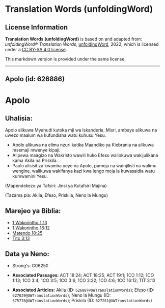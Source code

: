 # Translation Words (unfoldingWord)

## License Information

**Translation Words (unfoldingWord)** is based on and adapted from: _unfoldingWord® Translation Words_, [unfoldingWord](https://unfoldingword.org/utw), 2022, which is licensed under a [CC BY-SA 4.0 license](https://creativecommons.org/licenses/by-sa/4.0/legalcode.en).

This markdown version is provided under the same license.



--------------------------------

## Apolo (id: 626886)

Apolo
=====

Uhalisia:
---------

Apolo alikuwa Myahudi kutoka mji wa Iskanderia, Misri, ambaye alikuwa na uwezo maalum wa kufundisha watu kuhusu Yesu.

* Apolo alikuwa na elimu nzuri katika Maandiko ya Kiebrania na alikuwa msemaji mwenye kipaji.
* Alipewa maagizo na Wakristo wawili huko Efeso waliokuwa wakijulikana kama Akila na Priskila.
* Paulo alisisitiza kwamba yeye na Apolo, pamoja na wainjilisti na walimu wengine, walikuwa wakifanya kazi kwa lengo moja la kuwasaidia watu kumwamini Yesu.

(Mapendekezo ya Tafsiri: Jinsi ya Kutafsiri Majina)

(Tazama pia: Akila, Efeso, Priskila, Neno la Mungu)

Marejeo ya Biblia:
------------------

* [1 Wakorintho 1:13](https://ref.ly/1Cor1:13)
* [1 Wakorintho 16:12](https://ref.ly/1Cor16:12)
* [Matendo 18:25](https://ref.ly/Acts18:25)
* [Tito 3:13](https://ref.ly/Titus3:13)

Data ya Neno:
-------------

* Strong's: G06250

* **Associated Passages:** ACT 18:24; ACT 18:25; ACT 19:1; 1CO 1:12; 1CO 1:13; 1CO 3:4; 1CO 3:5; 1CO 3:6; 1CO 3:22; 1CO 4:6; 1CO 16:12; TIT 3:13
* **Associated Articles:** Akila (ID: `626887@UWTranslationWords`); Efeso (ID: `627029@UWTranslationWords`); Neno la Mungu (ID: `575776@UWTranslationWords`); Priskila (ID: `627261@UWTranslationWords`)

